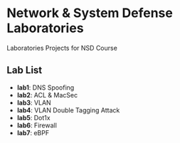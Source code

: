 # Network & System Defense Laboratories
Laboratories Projects for NSD Course

## Lab List
- **lab1**: DNS Spoofing
- **lab2**: ACL & MacSec
- **lab3**: VLAN
- **lab4**: VLAN Double Tagging Attack
- **lab5**: Dot1x
- **lab6**: Firewall
- **lab7**: eBPF